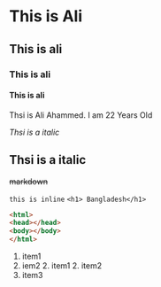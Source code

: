 <!--Markdown tutorial-->
# This is Ali
## This is ali
### This is ali

#### This is ali
<P>Thsi is Ali Ahammed. I am 22 Years Old</p>
<i>Thsi is a italic</i>

__Thsi is a italic__
--
~~markdown~~

`this is inline`
`<h1> Bangladesh</h1>`
```html
<html>
<head></head>
<body></body>
</html>

```


1. item1
2. iem2
      2. item1
    2. item2 
3. item3
